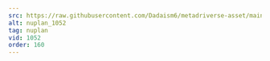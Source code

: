 ```yaml
---
src: https://raw.githubusercontent.com/Dadaism6/metadriverse-asset/main/script-nuplan-output-newcompressed/nuplan_1052.mp4
alt: nuplan_1052
tag: nuplan
vid: 1052
order: 160
---
```


